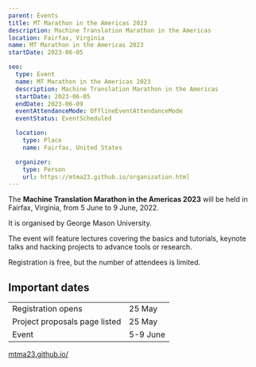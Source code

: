 ```yaml
---
parent: Events
title: MT Marathon in the Americas 2023
description: Machine Translation Marathon in the Americas
location: Fairfax, Virginia
name: MT Marathon in the Americas 2023
startDate: 2023-06-05

seo:
  type: Event
  name: MT Marathon in the Americas 2023
  description: Machine Translation Marathon in the Americas
  startDate: 2023-06-05
  endDate: 2023-06-09
  eventAttendanceMode: OfflineEventAttendanceMode
  eventStatus: EventScheduled

  location:
    type: Place
    name: Fairfax, United States

  organizer:
    type: Person
    url: https://mtma23.github.io/organization.html
---
```


The **Machine Translation Marathon in the Americas 2023** will be held in Fairfax, Virginia, from 5 June to 9 June, 2022.

It is organised by George Mason University.

The event will feature lectures covering the basics and tutorials, keynote talks and hacking projects to advance tools or research.

Registration is free, but the number of attendees is limited.

## Important dates

|     |     |
| --- | --- |
| Registration opens | 25 May |
| Project proposals page listed | 25 May |
| Event | 5-9 June |


[mtma23.github.io/](https://mtma23.github.io/)